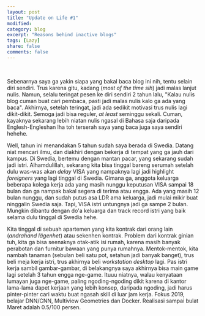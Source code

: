 ```yaml
---
layout: post
title: "Update on Life #1"
modified:
category: blog
excerpt: "Reasons behind inactive blogs"
tags: [Lazy]
share: false
comments: false
---
```


<br/>

Sebenarnya saya ga yakin siapa yang bakal baca blog ini nih, tentu selain diri sendiri. Trus karena gitu, kadang (*most of the time sih*) jadi malas lanjut nulis. Namun, selalu teringat pesen ke diri sendiri 2 tahun lalu, "Kalau nulis blog cuman buat cari pembaca, pasti jadi malas nulis kalo ga ada yang baca". Akhirnya, setelah teringat, jadi ada sedikit motivasi trus nulis lagi dikit-dikit. Semoga jadi bisa reguler, *at least* seminggu sekali. Cuman, kayaknya sekarang lebih niatan nulis ngasal di Bahasa saja daripada Englesh-Engleshan lha toh terserah saya yang baca juga saya sendiri hehehe.

Well, tahun ini menandakan 5 tahun sudah saya berada di Swedia. Datang niat mencari ilmu, dan diakhiri dengan bekerja di tempat yang ga jauh dari kampus. Di Swedia, bertemu dengan mantan pacar, yang sekarang sudah jadi istri. Alhamdulillah, sekarang kita bisa tinggal bareng serumah setelah dulu was-was akan *delay* VISA yang nampaknya lagi jadi highlight *foreigners* yang lagi tinggal di Swedia. Gimana ga, anggota keluarga beberapa kolega kerja ada yang masih nunggu keputusan VISA sampai 18 bulan dan ga nampak bakal segera di terima atau engga. Ada yang masih 12 bulan nunggu, dan sudah putus asa LDR ama keluarga, jadi mulai mikir buat ninggalin Swedia saja. Tapi, VISA istri untungnya jadi ga sampe 2 bulan. Mungkin dibantu dengan do'a keluarga dan track record istri yang baik selama dulu tinggal di Swedia hehe.

Kita tinggal di sebuah apartemen yang kita kontrak dari orang lain (*andrahand lägenhet*) atau sekenhen kontrak. Problem dari kontrak ginian tuh, kita ga bisa seenaknya otak-atik isi rumah, karena masih banyak perabotan dan furnitur bawaan yang punya rumahnya. Mentok-mentok, kita nambah tanaman (sebulan beli satu pot, setahun jadi banyak banget), trus beli meja kerja istri, trus akhirnya beli *workstation desktop* lagi. Pas istri kerja sambil gambar-gambar, di belakangnya saya akhirnya bisa main game lagi setelah 3 tahun engga nge-game. Ituuu niatnya, walau kenyataan lumayan juga nge-game, paling ngoding-ngoding dikit karena di kantor lama-lama dapet kerjaan yang lebih konsep, daripada ngoding, jadi harus pinter-pinter cari waktu buat ngasah skill di luar jam kerja. Fokus 2019, belajar DNN/CNN, Multiview Geometries dan Docker. Realisasi sampai bulat Maret adalah 0.5/100 persen.


